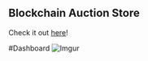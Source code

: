 ## Blockchain Auction Store

Check it out [here](https://auktionator.netlify.app/)! 

#Dashboard
![Imgur](https://i.imgur.com/dumySLg.png)
